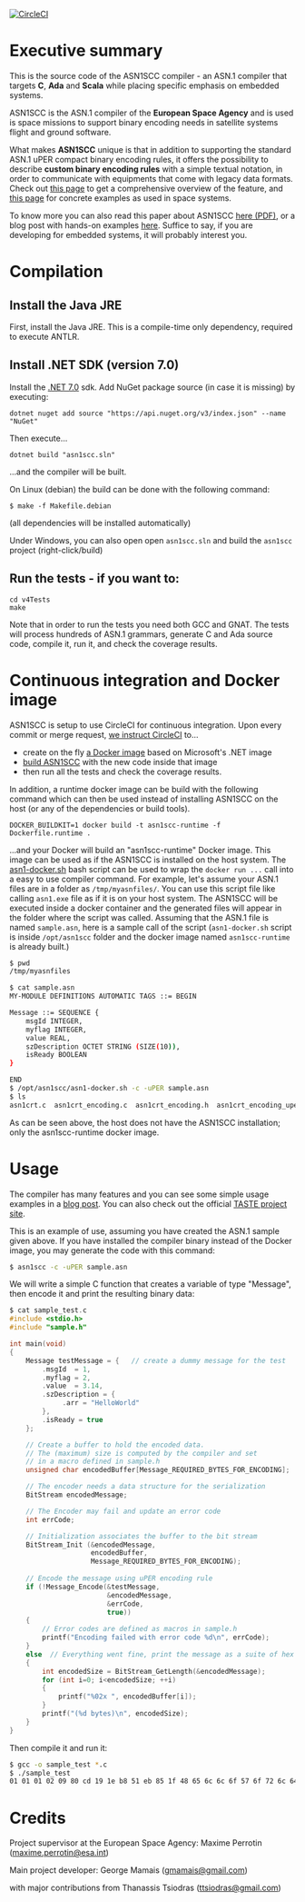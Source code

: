 [![CircleCI](https://dl.circleci.com/status-badge/img/circleci/NWDXtobZpVSQ5ErUz9CgXB/3deZmhdEfAoLGYUJtiCX4c/tree/master.svg?style=svg)](https://dl.circleci.com/status-badge/redirect/circleci/NWDXtobZpVSQ5ErUz9CgXB/3deZmhdEfAoLGYUJtiCX4c/tree/master)

Executive summary
=================

This is the source code of the ASN1SCC compiler - an ASN.1 compiler that
targets **C**, **Ada** and **Scala** while placing specific emphasis on embedded systems.

ASN1SCC is the ASN.1 compiler of the **European Space Agency** and is used is space missions to support binary encoding needs in satellite systems flight and ground software.

What makes **ASN1SCC** unique is that in addition to supporting the standard ASN.1 uPER compact binary encoding rules, it offers the possibility to describe **custom binary encoding rules** with a simple textual notation, in order to communicate with equipments that come with legacy data formats. Check out [this page](https://taste.tuxfamily.org/wiki/index.php?title=Technical_topic:_ASN.1_-_An_introduction_to_ACN) to get a comprehensive overview of the feature, and [this page](https://taste.tuxfamily.org/wiki/index.php?title=Technical_topic:_Hints_to_model_complex_packet_encodings_with_ASN.1_and_ACN) for concrete examples as used in space systems.

To know more you can also read this paper about ASN1SCC
[here (PDF)](http://web1.see.asso.fr/erts2012/Site/0P2RUC89/7C-4.pdf),
or a blog post with hands-on examples
[here](https://www.thanassis.space/asn1.html).
Suffice to say, if you are developing for embedded systems, it will probably
interest you.

Compilation
===========

## Ιnstall the Java JRE

First, install the Java JRE. This is a compile-time only dependency,
required to execute ANTLR.

## Install .NET SDK (version 7.0)

Install the [.NET 7.0](https://dotnet.microsoft.com/download/dotnet/7.0) sdk.
Add NuGet package source (in case it is missing) by executing:
    
    dotnet nuget add source "https://api.nuget.org/v3/index.json" --name "NuGet"
    
Then execute...

    dotnet build "asn1scc.sln"

...and the compiler will be built.

On Linux (debian) the build can be done with the following command:

    $ make -f Makefile.debian

(all dependencies will be installed automatically)

Under Windows, you can also open open `asn1scc.sln` and build the `asn1scc` project (right-click/build)

## Run the tests - if you want to:

    cd v4Tests
    make

Note that in order to run the tests you need both GCC and GNAT.
The tests will process hundreds of ASN.1 grammars, generate C and
Ada source code, compile it, run it, and check the coverage results.

Continuous integration and Docker image
=======================================

ASN1SCC is setup to use CircleCI for continuous integration. Upon every
commit or merge request, [we instruct CircleCI](.circleci/config.yml) to...

- create on the fly [a Docker image](Dockerfile) based on Microsoft's .NET image
- [build ASN1SCC](circleci-build.sh) with the new code inside that image
- then run all the tests and check the coverage results.

In addition, a runtime docker image can be build with the following command
which can then be used instead of installing ASN1SCC on the host (or any of
the dependencies or build tools).

    DOCKER_BUILDKIT=1 docker build -t asn1scc-runtime -f Dockerfile.runtime .

...and your Docker will build an "asn1scc-runtime" Docker image. This image can be
used as if the ASN1SCC is installed on the host system. The [asn1-docker.sh](asn1-docker.sh)
bash script can be used to wrap the `docker run ...` call into a easy to use compiler command.
For example, let's assume your ASN.1 files are in a folder as `/tmp/myasnfiles/`. You can use 
this script file like calling `asn1.exe` file as if it is on your host system. The ASN1SCC will
be executed inside a docker container and the generated files will appear in the folder
where the script was called. Assuming that the ASN.1 file is named `sample.asn`, here is a sample
call of the script (`asn1-docker.sh` script is inside `/opt/asn1scc` folder and the docker image
named `asn1scc-runtime` is already built.)

```bash
$ pwd
/tmp/myasnfiles

$ cat sample.asn 
MY-MODULE DEFINITIONS AUTOMATIC TAGS ::= BEGIN

Message ::= SEQUENCE {
    msgId INTEGER,
    myflag INTEGER,
    value REAL,
    szDescription OCTET STRING (SIZE(10)),
    isReady BOOLEAN
}

END
$ /opt/asn1scc/asn1-docker.sh -c -uPER sample.asn
$ ls 
asn1crt.c  asn1crt_encoding.c  asn1crt_encoding.h  asn1crt_encoding_uper.c  asn1crt_encoding_uper.h  asn1crt.h  sample.asn  sample.c  sample.h
```

As can be seen above, the host does not have the ASN1SCC installation; 
only the asn1scc-runtime docker image.

Usage
=====
The compiler has many features and you can see some simple usage examples in a [blog post](https://www.thanassis.space/asn1.html).
You can also check out the official [TASTE project site](https://taste.tools).

This is an example of use, assuming you have created the ASN.1 sample given above. If you have installed the compiler binary instead of the Docker image, you may generate the code with this command:

```bash
$ asn1scc -c -uPER sample.asn
```

We will write a simple C function that creates a variable of type "Message", then encode it and print the resulting binary data:

```c
$ cat sample_test.c
#include <stdio.h>
#include "sample.h"

int main(void)
{
    Message testMessage = {   // create a dummy message for the test
        .msgId  = 1,
        .myflag = 2,
        .value  = 3.14,
        .szDescription = {
             .arr = "HelloWorld"
        },
        .isReady = true
    };

    // Create a buffer to hold the encoded data.
    // The (maximum) size is computed by the compiler and set
    // in a macro defined in sample.h
    unsigned char encodedBuffer[Message_REQUIRED_BYTES_FOR_ENCODING];

    // The encoder needs a data structure for the serialization
    BitStream encodedMessage;

    // The Encoder may fail and update an error code
    int errCode;

    // Initialization associates the buffer to the bit stream
    BitStream_Init (&encodedMessage,
                    encodedBuffer,
                    Message_REQUIRED_BYTES_FOR_ENCODING);
    
    // Encode the message using uPER encoding rule
    if (!Message_Encode(&testMessage,
                        &encodedMessage,
                        &errCode,
                        true))
    {
        // Error codes are defined as macros in sample.h
        printf("Encoding failed with error code %d\n", errCode);       
    }
    else  // Everything went fine, print the message as a suite of hex numbers
    {
        int encodedSize = BitStream_GetLength(&encodedMessage);
        for (int i=0; i<encodedSize; ++i)
        {
            printf("%02x ", encodedBuffer[i]);
        }
        printf("(%d bytes)\n", encodedSize);
    }
}
```

Then compile it and run it:
```bash
$ gcc -o sample_test *.c
$ ./sample_test
01 01 01 02 09 80 cd 19 1e b8 51 eb 85 1f 48 65 6c 6c 6f 57 6f 72 6c 64 80 (25 bytes)
```

Credits
=======
Project supervisor at the European Space Agency: Maxime Perrotin (maxime.perrotin@esa.int)

Main project developer: George Mamais (gmamais@gmail.com)

with major contributions from Thanassis Tsiodras (ttsiodras@gmail.com)


